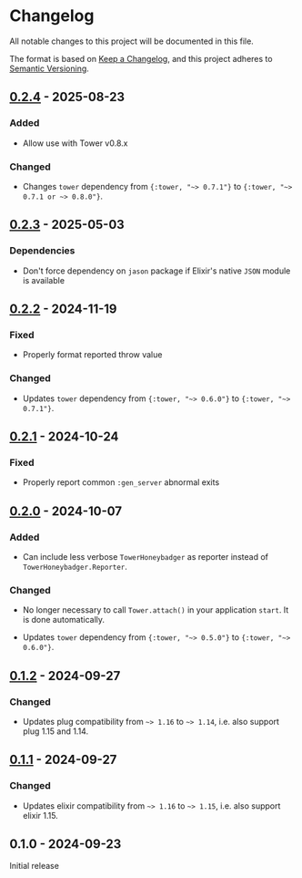 # Changelog

All notable changes to this project will be documented in this file.

The format is based on [Keep a Changelog](https://keepachangelog.com/en/1.1.0/),
and this project adheres to [Semantic Versioning](https://semver.org/spec/v2.0.0.html).

## [0.2.4] - 2025-08-23

### Added

- Allow use with Tower v0.8.x

### Changed

- Changes `tower` dependency from `{:tower, "~> 0.7.1"}` to `{:tower, "~> 0.7.1 or ~> 0.8.0"}`.

## [0.2.3] - 2025-05-03

### Dependencies

- Don't force dependency on `jason` package if Elixir's native `JSON` module is available

## [0.2.2] - 2024-11-19

### Fixed

- Properly format reported throw value

### Changed

- Updates `tower` dependency from `{:tower, "~> 0.6.0"}` to `{:tower, "~> 0.7.1"}`.

## [0.2.1] - 2024-10-24

### Fixed

- Properly report common `:gen_server` abnormal exits

## [0.2.0] - 2024-10-07

### Added

- Can include less verbose `TowerHoneybadger` as reporter instead of `TowerHoneybadger.Reporter`.

### Changed

- No longer necessary to call `Tower.attach()` in your application `start`. It is done
automatically.

- Updates `tower` dependency from `{:tower, "~> 0.5.0"}` to `{:tower, "~> 0.6.0"}`.

## [0.1.2] - 2024-09-27

### Changed

- Updates plug compatibility from `~> 1.16` to `~> 1.14`, i.e. also support plug 1.15 and 1.14.

## [0.1.1] - 2024-09-27

### Changed

- Updates elixir compatibility from `~> 1.16` to `~> 1.15`, i.e. also support elixir 1.15.

## 0.1.0 - 2024-09-23

Initial release

[0.2.4]: https://github.com/mimiquate/tower_honeybadger/compare/v0.2.3...v0.2.4/
[0.2.3]: https://github.com/mimiquate/tower_honeybadger/compare/v0.2.2...v0.2.3/
[0.2.2]: https://github.com/mimiquate/tower_honeybadger/compare/v0.2.1...v0.2.2/
[0.2.1]: https://github.com/mimiquate/tower_honeybadger/compare/v0.2.0...v0.2.1/
[0.2.0]: https://github.com/mimiquate/tower_honeybadger/compare/v0.1.2...v0.2.0/
[0.1.2]: https://github.com/mimiquate/tower_honeybadger/compare/v0.1.1...v0.1.2/
[0.1.1]: https://github.com/mimiquate/tower_honeybadger/compare/v0.1.0...v0.1.1/
